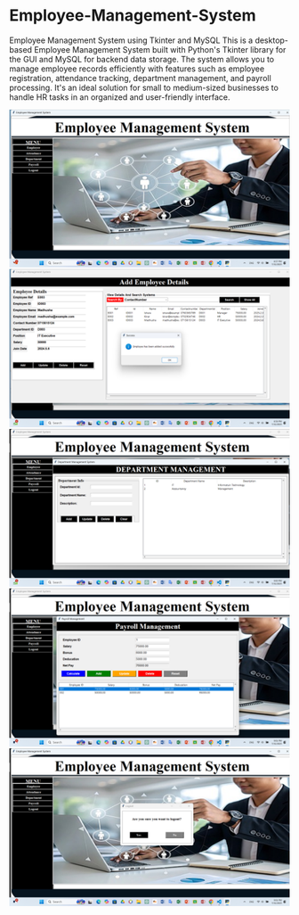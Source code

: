 # Employee-Management-System

Employee Management System using Tkinter and MySQL
This is a desktop-based Employee Management System built with Python's Tkinter library for the GUI and MySQL for backend data storage. The system allows you to manage employee records efficiently with features such as employee registration, attendance tracking, department management, and payroll processing. It's an ideal solution for small to medium-sized businesses to handle HR tasks in an organized and user-friendly interface.


![Ishara Image](https://github.com/IsharaAbeywickrama/image-file/blob/main/home%20employee(2).png)
![Ishara Image](https://github.com/IsharaAbeywickrama/image-file/blob/main/employee%20details.png)
![Ishara Image](https://github.com/IsharaAbeywickrama/image-file/blob/main/deepartment%20management.png)
![Ishara Image](https://github.com/IsharaAbeywickrama/image-file/blob/main/payroll%20managemnt.png)
![Ishara Image](https://github.com/IsharaAbeywickrama/image-file/blob/main/logout%20employee.png)
